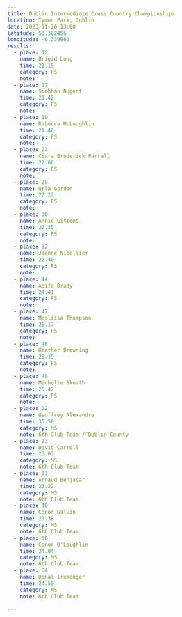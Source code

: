 ```yaml
---
title: Dublin Intermediate Cross Country Championships
location: Tymon Park, Dublin
date: 2023-11-26 13:00
latitude: 53.302456
longitude: -6.339960
results:
  - place: 12
    name: Brigid Long
    time: 21.19
    category: FS
    note: 
  - place: 17
    name: Siobhán Nugent
    time: 21.42
    category: FS
    note: 
  - place: 19
    name: Rebecca McLoughlin
    time: 21.46
    category: FS
    note: 
  - place: 23
    name: Ciara Broderick Farrell
    time: 22.00
    category: FS
    note: 
  - place: 28
    name: Orla Gordon
    time: 22.22
    category: FS
    note: 
  - place: 30
    name: Annie Gittens
    time: 22.35
    category: FS
    note: 
  - place: 32
    name: Jeanne Nicollier
    time: 22.40
    category: FS
    note: 
  - place: 44
    name: Aoife Brady
    time: 24.41
    category: FS
    note: 
  - place: 47
    name: Mesliisa Thompson
    time: 25.17
    category: FS
    note: 
  - place: 48
    name: Heather Browning
    time: 25.19
    category: FS
    note: 
  - place: 49
    name: Michelle Skeath
    time: 25.42
    category: FS
    note: 
  - place: 22
    name: Geoffrey Alexandre
    time: 35.50
    category: MS
    note: 6th Club Team /🥇Dublin County 
  - place: 23
    name: David Carroll
    time: 23.03
    category: MS
    note: 6th Club Team
  - place: 31
    name: Arnaud Benjacar
    time: 23.22
    category: MS
    note: 6th Club Team
  - place: 40
    name: Conor Galvin
    time: 23.38
    category: MS
    note: 6th Club Team
  - place: 50
    name: Conor O'Loughlin
    time: 24.04
    category: MS
    note: 6th Club Team
  - place: 64
    name: Donal Iremonger
    time: 24.50
    category: MS
    note: 6th Club Team
  
---
```

